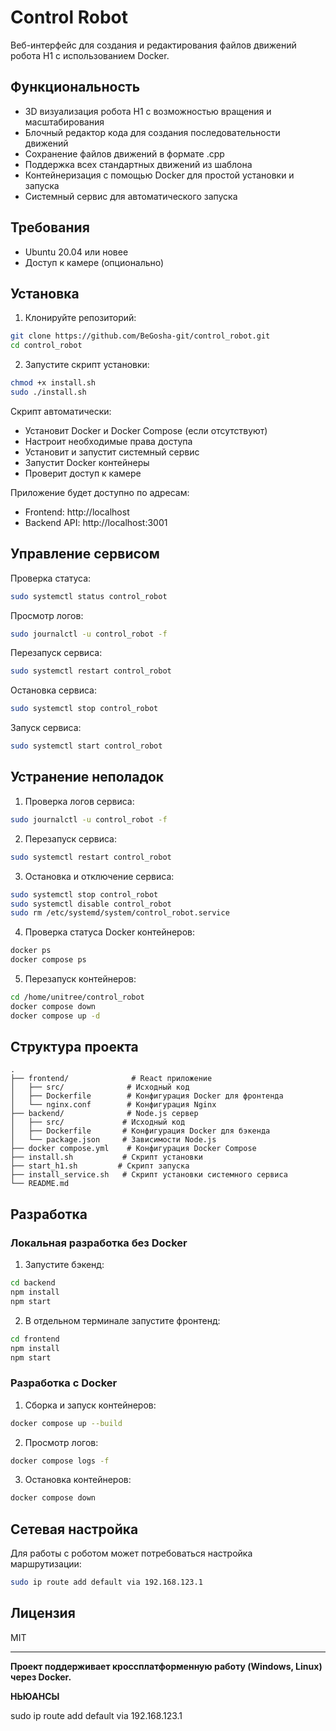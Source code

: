 # Control Robot

Веб-интерфейс для создания и редактирования файлов движений робота H1 с использованием Docker.

## Функциональность

- 3D визуализация робота H1 с возможностью вращения и масштабирования
- Блочный редактор кода для создания последовательности движений
- Сохранение файлов движений в формате .cpp
- Поддержка всех стандартных движений из шаблона
- Контейнеризация с помощью Docker для простой установки и запуска
- Системный сервис для автоматического запуска

## Требования

- Ubuntu 20.04 или новее
- Доступ к камере (опционально)

## Установка

1. Клонируйте репозиторий:
```bash
git clone https://github.com/BeGosha-git/control_robot.git
cd control_robot
```

2. Запустите скрипт установки:
```bash
chmod +x install.sh
sudo ./install.sh
```

Скрипт автоматически:
- Установит Docker и Docker Compose (если отсутствуют)
- Настроит необходимые права доступа
- Установит и запустит системный сервис
- Запустит Docker контейнеры
- Проверит доступ к камере

Приложение будет доступно по адресам:
- Frontend: http://localhost
- Backend API: http://localhost:3001

## Управление сервисом

Проверка статуса:
```bash
sudo systemctl status control_robot
```

Просмотр логов:
```bash
sudo journalctl -u control_robot -f
```

Перезапуск сервиса:
```bash
sudo systemctl restart control_robot
```

Остановка сервиса:
```bash
sudo systemctl stop control_robot
```

Запуск сервиса:
```bash
sudo systemctl start control_robot
```

## Устранение неполадок

1. Проверка логов сервиса:
```bash
sudo journalctl -u control_robot -f
```

2. Перезапуск сервиса:
```bash
sudo systemctl restart control_robot
```

3. Остановка и отключение сервиса:
```bash
sudo systemctl stop control_robot
sudo systemctl disable control_robot
sudo rm /etc/systemd/system/control_robot.service
```

4. Проверка статуса Docker контейнеров:
```bash
docker ps
docker compose ps
```

5. Перезапуск контейнеров:
```bash
cd /home/unitree/control_robot
docker compose down
docker compose up -d
```

## Структура проекта

```
.
├── frontend/              # React приложение
│   ├── src/              # Исходный код
│   ├── Dockerfile        # Конфигурация Docker для фронтенда
│   └── nginx.conf        # Конфигурация Nginx
├── backend/              # Node.js сервер
│   ├── src/             # Исходный код
│   ├── Dockerfile       # Конфигурация Docker для бэкенда
│   └── package.json     # Зависимости Node.js
├── docker compose.yml    # Конфигурация Docker Compose
├── install.sh           # Скрипт установки
├── start_h1.sh         # Скрипт запуска
├── install_service.sh   # Скрипт установки системного сервиса
└── README.md
```

## Разработка

### Локальная разработка без Docker

1. Запустите бэкенд:
```bash
cd backend
npm install
npm start
```

2. В отдельном терминале запустите фронтенд:
```bash
cd frontend
npm install
npm start
```

### Разработка с Docker

1. Сборка и запуск контейнеров:
```bash
docker compose up --build
```

2. Просмотр логов:
```bash
docker compose logs -f
```

3. Остановка контейнеров:
```bash
docker compose down
```

## Сетевая настройка

Для работы с роботом может потребоваться настройка маршрутизации:
```bash
sudo ip route add default via 192.168.123.1
```

## Лицензия

MIT

---

**Проект поддерживает кроссплатформенную работу (Windows, Linux) через Docker.**






**НЬЮАНСЫ**

sudo ip route add default via 192.168.123.1
